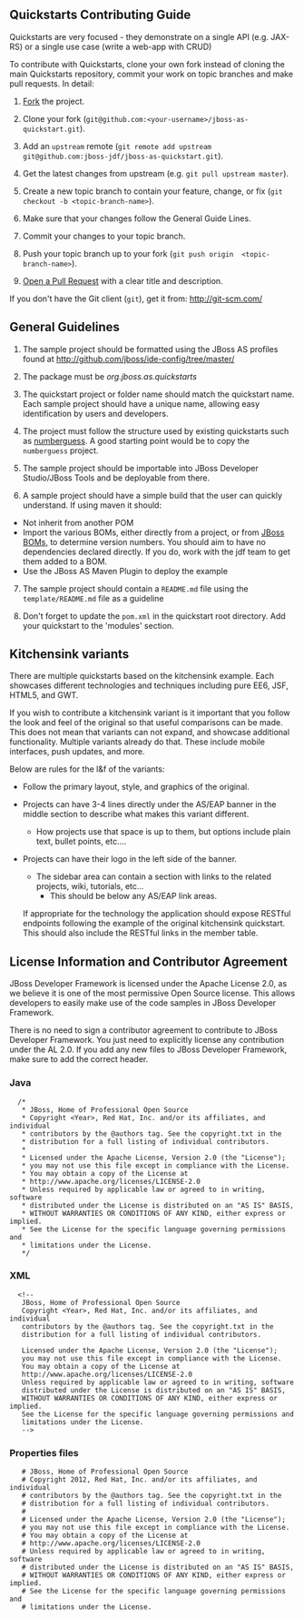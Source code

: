 Quickstarts Contributing Guide
-------------------------------

Quickstarts are very focused - they demonstrate on a single API (e.g. JAX-RS) or a single use case (write a web-app with CRUD)

To contribute with Quickstarts, clone your own fork instead of cloning the main Quickstarts repository, commit your work on topic branches and make pull requests. In detail:

1. [Fork](http://help.github.com/fork-a-repo/) the project.

2. Clone your fork (`git@github.com:<your-username>/jboss-as-quickstart.git`).

3. Add an `upstream` remote (`git remote add upstream git@github.com:jboss-jdf/jboss-as-quickstart.git`).

4. Get the latest changes from upstream (e.g. `git pull upstream master`).

5. Create a new topic branch to contain your feature, change, or fix (`git checkout -b <topic-branch-name>`).

6. Make sure that your changes follow the General Guide Lines.

7. Commit your changes to your topic branch.

8. Push your topic branch up to your fork (`git push origin  <topic-branch-name>`).

9. [Open a Pull Request](http://help.github.com/send-pull-requests/) with a clear title and description.

If you don't have the Git client (`git`), get it from: <http://git-scm.com/>


General Guidelines
------------------

1. The sample project should be formatted using the JBoss AS profiles found at http://github.com/jboss/ide-config/tree/master/

2. The package must be *org.jboss.as.quickstarts*

3. The quickstart project or folder name should match the quickstart name. Each sample project should have a unique name, allowing easy identification by users and developers.

4. The project must follow the structure used by existing quickstarts such as [numberguess](https://github.com/jboss-jdf/jboss-as-quickstart/tree/master/numberguess). A good starting point would be to copy the  `numberguess` project.

5. The sample project should be importable into JBoss Developer Studio/JBoss Tools and be deployable from there.

6. A sample project should have a simple build that the user can quickly understand. If using maven it should:

 - Not inherit from another POM
 - Import the various BOMs, either directly from a project, or from [JBoss BOMs](http://www.jboss.org/jdf/stack/stacks/), to determine version numbers. You should aim to have no dependencies declared directly. If you do, work with the jdf team to get them added to a BOM.
 - Use the JBoss AS Maven Plugin to deploy the example

7. The sample project should contain a `README.md` file using the `template/README.md` file as a guideline

8. Don't forget to update the `pom.xml` in the quickstart root directory. Add your quickstart to the 'modules' section.


Kitchensink variants
--------------------

  There are multiple quickstarts based on the kitchensink example.  Each showcases different technologies and techniques including pure EE6, JSF, HTML5, and GWT.  

  If you wish to contribute a kitchensink variant is it important that you follow the look and feel of the original so that useful comparisons can be made.  This does not mean that variants can not expand, and showcase additional functionality.  Multiple variants already do that.  These include mobile interfaces, push updates, and more.

  Below are rules for the l&f of the variants:

  * Follow the primary layout, style, and graphics of the original.
  * Projects can have 3-4 lines directly under the AS/EAP banner in the middle section to describe what makes this variant different.  
     * How projects use that space is up to them, but options include plain text, bullet points, etc....  
  * Projects can have their logo in the left side of the banner.  
    * The sidebar area can contain a section with links to the related projects, wiki, tutorials, etc...  
       * This should be below any AS/EAP link areas.

    If appropriate for the technology the application should expose RESTful endpoints following the example of the original kitchensink quickstart.  This should also include the RESTful links in the member table.

License Information and Contributor Agreement
---------------------------------------------

  JBoss Developer Framework is licensed under the Apache License 2.0, as we believe it is one of the most permissive Open Source license. This allows developers to easily make use of the code samples in JBoss Developer Framework. 

  There is no need to sign a contributor agreement to contribute to JBoss Developer Framework. You just need to explicitly license any contribution under the AL 2.0. If you add any new files to JBoss Developer Framework, make sure to add the correct header.

  ### Java

      /*
       * JBoss, Home of Professional Open Source
       * Copyright <Year>, Red Hat, Inc. and/or its affiliates, and individual
       * contributors by the @authors tag. See the copyright.txt in the 
       * distribution for a full listing of individual contributors.
       *
       * Licensed under the Apache License, Version 2.0 (the "License");
       * you may not use this file except in compliance with the License.
       * You may obtain a copy of the License at
       * http://www.apache.org/licenses/LICENSE-2.0
       * Unless required by applicable law or agreed to in writing, software
       * distributed under the License is distributed on an "AS IS" BASIS,  
       * WITHOUT WARRANTIES OR CONDITIONS OF ANY KIND, either express or implied.
       * See the License for the specific language governing permissions and
       * limitations under the License.
       */

  ### XML

      <!--
       JBoss, Home of Professional Open Source
       Copyright <Year>, Red Hat, Inc. and/or its affiliates, and individual
       contributors by the @authors tag. See the copyright.txt in the 
       distribution for a full listing of individual contributors.

       Licensed under the Apache License, Version 2.0 (the "License");
       you may not use this file except in compliance with the License.
       You may obtain a copy of the License at
       http://www.apache.org/licenses/LICENSE-2.0
       Unless required by applicable law or agreed to in writing, software
       distributed under the License is distributed on an "AS IS" BASIS,  
       WITHOUT WARRANTIES OR CONDITIONS OF ANY KIND, either express or implied.
       See the License for the specific language governing permissions and
       limitations under the License.
       -->

  ### Properties files

       # JBoss, Home of Professional Open Source
       # Copyright 2012, Red Hat, Inc. and/or its affiliates, and individual
       # contributors by the @authors tag. See the copyright.txt in the 
       # distribution for a full listing of individual contributors.
       #
       # Licensed under the Apache License, Version 2.0 (the "License");
       # you may not use this file except in compliance with the License.
       # You may obtain a copy of the License at
       # http://www.apache.org/licenses/LICENSE-2.0
       # Unless required by applicable law or agreed to in writing, software
       # distributed under the License is distributed on an "AS IS" BASIS,  
       # WITHOUT WARRANTIES OR CONDITIONS OF ANY KIND, either express or implied.
       # See the License for the specific language governing permissions and
       # limitations under the License.

